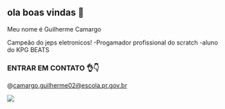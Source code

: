 ## ola boas vindas 👋

Meu nome é Guilherme Camargo 

Campeão do jeps eletronicos!
-Progamador profissional do scratch
-aluno do KPG BEATS

### ENTRAR EM CONTATO 👌👇

@camargo.guilherme02@escola.pr.gov.br

![](https://media1.tenor.com/m/GIeK3qGXPEkAAAAC/hiro-code016.gif)
